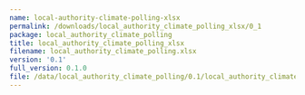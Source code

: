 ```yaml
---
name: local-authority-climate-polling-xlsx
permalink: /downloads/local_authority_climate_polling_xlsx/0_1
package: local_authority_climate_polling
title: local_authority_climate_polling_xlsx
filename: local_authority_climate_polling.xlsx
version: '0.1'
full_version: 0.1.0
file: /data/local_authority_climate_polling/0.1/local_authority_climate_polling.xlsx
---
```

